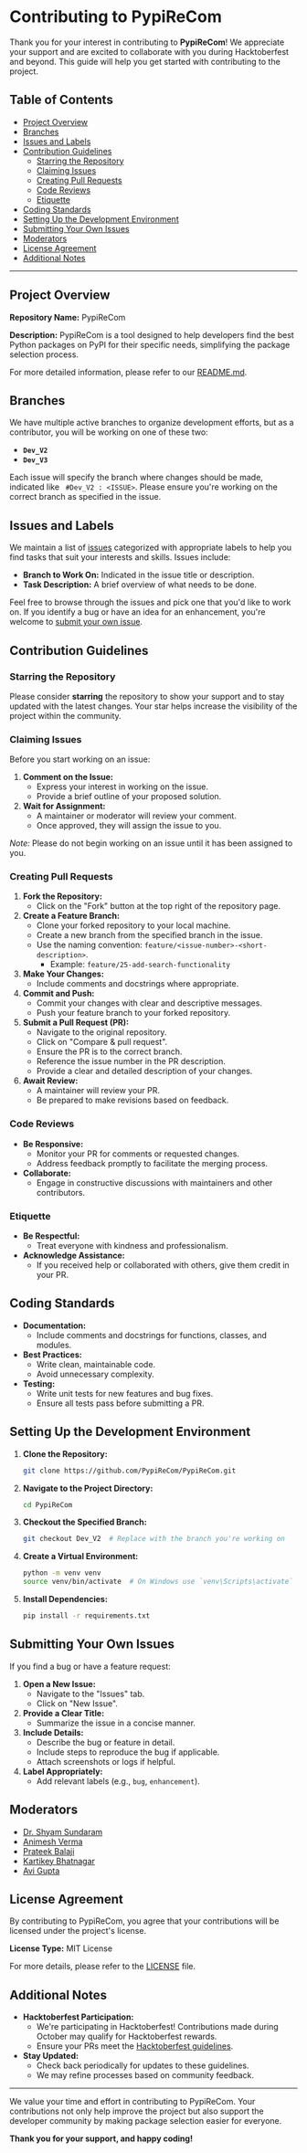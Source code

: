 # Contributing to PypiReCom

Thank you for your interest in contributing to **PypiReCom**! We appreciate your support and are excited to collaborate with you during Hacktoberfest and beyond. This guide will help you get started with contributing to the project.

## Table of Contents

- [Project Overview](#project-overview)
- [Branches](#branches)
- [Issues and Labels](#issues-and-labels)
- [Contribution Guidelines](#contribution-guidelines)
  - [Starring the Repository](#starring-the-repository)
  - [Claiming Issues](#claiming-issues)
  - [Creating Pull Requests](#creating-pull-requests)
  - [Code Reviews](#code-reviews)
  - [Etiquette](#etiquette)
- [Coding Standards](#coding-standards)
- [Setting Up the Development Environment](#setting-up-the-development-environment)
- [Submitting Your Own Issues](#submitting-your-own-issues)
- [Moderators](#Moderators)
- [License Agreement](#license-agreement)
- [Additional Notes](#additional-notes)

---

## Project Overview

**Repository Name:** PypiReCom

**Description:** PypiReCom is a tool designed to help developers find the best Python packages on PyPI for their specific needs, simplifying the package selection process.

For more detailed information, please refer to our [README.md](README.md).

## Branches

We have multiple active branches to organize development efforts, but as a contributor, you will be working on one of these two:

- **`Dev_V2`**
- **`Dev_V3`**

Each issue will specify the branch where changes should be made, indicated like ` #Dev_V2 : <ISSUE>`. Please ensure you're working on the correct branch as specified in the issue.

## Issues and Labels

We maintain a list of [issues](https://github.com/PypiReCom/PypiReCom/issues) categorized with appropriate labels to help you find tasks that suit your interests and skills. Issues include:

- **Branch to Work On:** Indicated in the issue title or description.
- **Task Description:** A brief overview of what needs to be done.

Feel free to browse through the issues and pick one that you'd like to work on. If you identify a bug or have an idea for an enhancement, you're welcome to [submit your own issue](#submitting-your-own-issues).

## Contribution Guidelines

### Starring the Repository

Please consider **starring** the repository to show your support and to stay updated with the latest changes. Your star helps increase the visibility of the project within the community.

### Claiming Issues

Before you start working on an issue:

1. **Comment on the Issue:**
   - Express your interest in working on the issue.
   - Provide a brief outline of your proposed solution.
2. **Wait for Assignment:**
   - A maintainer or moderator will review your comment.
   - Once approved, they will assign the issue to you.

*Note:* Please do not begin working on an issue until it has been assigned to you.

### Creating Pull Requests

1. **Fork the Repository:**
   - Click on the "Fork" button at the top right of the repository page.
2. **Create a Feature Branch:**
   - Clone your forked repository to your local machine.
   - Create a new branch from the specified branch in the issue.
   - Use the naming convention: `feature/<issue-number>-<short-description>`.
     - Example: `feature/25-add-search-functionality`
3. **Make Your Changes:**
   - Include comments and docstrings where appropriate.
4. **Commit and Push:**
   - Commit your changes with clear and descriptive messages.
   - Push your feature branch to your forked repository.
5. **Submit a Pull Request (PR):**
   - Navigate to the original repository.
   - Click on "Compare & pull request".
   - Ensure the PR is to the correct branch.
   - Reference the issue number in the PR description.
   - Provide a clear and detailed description of your changes.
6. **Await Review:**
   - A maintainer will review your PR.
   - Be prepared to make revisions based on feedback.

### Code Reviews

- **Be Responsive:**
  - Monitor your PR for comments or requested changes.
  - Address feedback promptly to facilitate the merging process.
- **Collaborate:**
  - Engage in constructive discussions with maintainers and other contributors.

### Etiquette

- **Be Respectful:**
  - Treat everyone with kindness and professionalism.
- **Acknowledge Assistance:**
  - If you received help or collaborated with others, give them credit in your PR.

## Coding Standards

- **Documentation:**
  - Include comments and docstrings for functions, classes, and modules.
- **Best Practices:**
  - Write clean, maintainable code.
  - Avoid unnecessary complexity.
- **Testing:**
  - Write unit tests for new features and bug fixes.
  - Ensure all tests pass before submitting a PR.

## Setting Up the Development Environment

1. **Clone the Repository:**

   ```bash
   git clone https://github.com/PypiReCom/PypiReCom.git
   ```

2. **Navigate to the Project Directory:**

   ```bash
   cd PypiReCom
   ```

3. **Checkout the Specified Branch:**

   ```bash
   git checkout Dev_V2  # Replace with the branch you're working on
   ```

4. **Create a Virtual Environment:**

   ```bash
   python -m venv venv
   source venv/bin/activate  # On Windows use `venv\Scripts\activate`
   ```

5. **Install Dependencies:**

   ```bash
   pip install -r requirements.txt
   ```

## Submitting Your Own Issues

If you find a bug or have a feature request:

1. **Open a New Issue:**
   - Navigate to the "Issues" tab.
   - Click on "New Issue".
2. **Provide a Clear Title:**
   - Summarize the issue in a concise manner.
3. **Include Details:**
   - Describe the bug or feature in detail.
   - Include steps to reproduce the bug if applicable.
   - Attach screenshots or logs if helpful.
4. **Label Appropriately:**
   - Add relevant labels (e.g., `bug`, `enhancement`).

## Moderators
- [Dr. Shyam Sundaram](https://github.com/drshyamsundaram)  
- [Animesh Verma](https://github.com/Develop-Things)  
- [Prateek Balaji](https://github.com/prateek-balaji)  
- [Kartikey Bhatnagar](https://github.com/kartikey-codes)  
- [Avi Gupta](https://github.com/IVAVI17)


## License Agreement

By contributing to PypiReCom, you agree that your contributions will be licensed under the project's license.

**License Type:** MIT License

For more details, please refer to the [LICENSE](LICENSE) file.

## Additional Notes

- **Hacktoberfest Participation:**
  - We're participating in Hacktoberfest! Contributions made during October may qualify for Hacktoberfest rewards.
  - Ensure your PRs meet the [Hacktoberfest guidelines](https://hacktoberfest.digitalocean.com/details).
- **Stay Updated:**
  - Check back periodically for updates to these guidelines.
  - We may refine processes based on community feedback.

---

We value your time and effort in contributing to PypiReCom. Your contributions not only help improve the project but also support the developer community by making package selection easier for everyone.

**Thank you for your support, and happy coding!**
